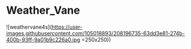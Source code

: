 # Weather_Vane
![weathervane4s](https://user-images.githubusercontent.com/105018893/208196735-63dd3e81-274b-400b-93ff-9a01b9c226a0.jpg =250x250))
